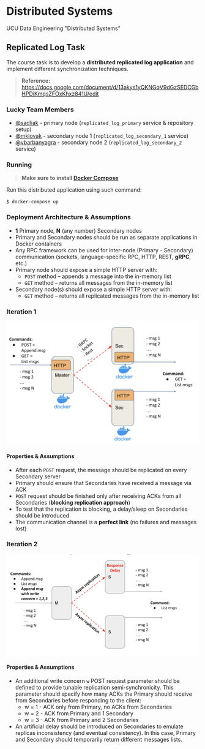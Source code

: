 # Distributed Systems

UCU Data Engineering "Distributed Systems"

## Replicated Log Task

The course task is to develop a **distributed replicated log application** and implement different synchronization
techniques.

> **Reference:** https://docs.google.com/document/d/13akys1yQKNGqV9dGzSEDCGbHPDiKmqsZFOxKhxz841U/edit

### Lucky Team Members

* [@sadliak](https://github.com/sadliak) - primary node (`replicated_log_primary` service & repository setup)
* [@mklovak](https://github.com/mklovak) - secondary node 1 (`replicated_log_secondary_1` service)
* [@vbarbanyagra](https://github.com/vbarbanyagra) - secondary node 2 (`replicated_log_secondary_2` service)

### Running

> **Make sure to install [Docker Compose](https://docs.docker.com/compose/install/)**

Run this distributed application using such command:

```shell command
$ docker-compose up
```

### Deployment Architecture & Assumptions

* **1** Primary node, **N** (any number) Secondary nodes
* Primary and Secondary nodes should be run as separate applications in Docker containers
* Any RPC framework can be used for inter-node (Primary - Secondary) communication
  (sockets, language-specific RPC, HTTP, REST, **gRPC**, etc.)
* Primary node should expose a simple HTTP server with:
    * `POST` method – appends a message into the in-memory list
    * `GET` method – returns all messages from the in-memory list
* Secondary node(s) should expose a simple HTTP server with:
    * `GET` method – returns all replicated messages from the in-memory list

### Iteration 1

![iteration-1](assets/iteration-1.png)

#### Properties & Assumptions

* After each `POST` request, the message should be replicated on every Secondary server
* Primary should ensure that Secondaries have received a message via ACK
* `POST` request should be finished only after receiving ACKs from all Secondaries (**blocking replication approach**)
* To test that the replication is blocking, a delay/sleep on Secondaries should be introduced
* The communication channel is a **perfect link** (no failures and messages lost)

### Iteration 2

![iteration-2](assets/iteration-2.png)

#### Properties & Assumptions

* An additional write concern `w` POST request parameter should be defined to provide tunable replication
  semi-synchronicity. This parameter should specify how many ACKs the Primary should receive from Secondaries before
  responding to the client:
    * w = 1 - ACK only from Primary, no ACKs from Secondaries
    * w = 2 - ACK from Primary and 1 Secondary
    * w = 3 - ACK from Primary and 2 Secondaries
* An artificial delay should be introduced on Secondaries to emulate replicas inconsistency (and eventual consistency).
  In this case, Primary and Secondary should temporarily return different messages lists.
